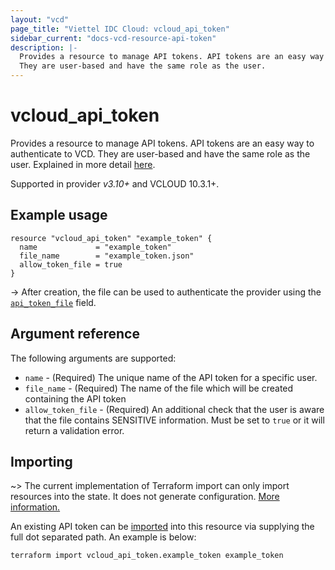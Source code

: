 ```yaml
---
layout: "vcd"
page_title: "Viettel IDC Cloud: vcloud_api_token"
sidebar_current: "docs-vcd-resource-api-token"
description: |-
  Provides a resource to manage API tokens. API tokens are an easy way to authenticate to VCD. 
  They are user-based and have the same role as the user.
---
```


# vcloud\_api\_token 

Provides a resource to manage API tokens. API tokens are an easy way to authenticate to VCD. 
They are user-based and have the same role as the user. Explained in more detail [here][api-tokens].

Supported in provider *v3.10+* and VCLOUD 10.3.1+.

## Example usage

```hcl
resource "vcloud_api_token" "example_token" {
  name             = "example_token"
  file_name        = "example_token.json"
  allow_token_file = true
}
```

-> After creation, the file can be used to authenticate the provider using the [`api_token_file`][provider-api-token-file] field.

## Argument reference

The following arguments are supported:

* `name` - (Required) The unique name of the API token for a specific user.
* `file_name` - (Required) The name of the file which will be created containing the API token
* `allow_token_file` - (Required) An additional check that the user is aware that the file contains
  SENSITIVE information. Must be set to `true` or it will return a validation error.

## Importing

~> The current implementation of Terraform import can only import resources into the state.
It does not generate configuration. [More information.][docs-import]

An existing API token can be [imported][docs-import] into this resource via supplying
the full dot separated path. An example is below:

```
terraform import vcloud_api_token.example_token example_token
```

[api-tokens]: https://blogs.vmware.com/cloudprovider/2022/03/cloud-director-api-token.html
[docs-import]: https://www.terraform.io/docs/import/
[provider-api-token-file]: /providers/terraform-viettelidc/vcloud/latest/docs#api_token_file
